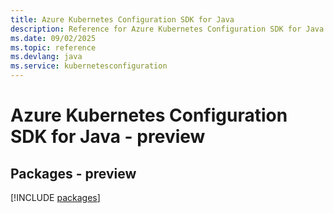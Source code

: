 ```yaml
---
title: Azure Kubernetes Configuration SDK for Java
description: Reference for Azure Kubernetes Configuration SDK for Java
ms.date: 09/02/2025
ms.topic: reference
ms.devlang: java
ms.service: kubernetesconfiguration
---
```

# Azure Kubernetes Configuration SDK for Java - preview
## Packages - preview
[!INCLUDE [packages](kubernetes-configuration-index.md)]